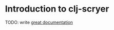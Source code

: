 # Introduction to clj-scryer

TODO: write [great documentation](http://jacobian.org/writing/what-to-write/)
